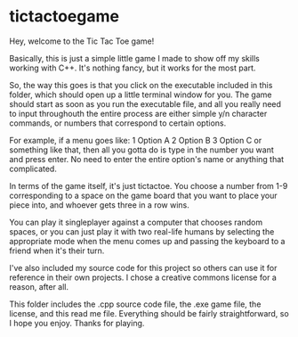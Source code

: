 # tictactoegame

Hey, welcome to the Tic Tac Toe game!

Basically, this is just a simple little game I made to show off my skills working with C++.
It's nothing fancy, but it works for the most part.

So, the way this goes is that you click on the executable included in this folder, which should open up
a little terminal window for you. The game should start as soon as you run the executable file, and all
you really need to input throughouth the entire process are either simple y/n character commands, or 
numbers that correspond to certain options.

For example, if a menu goes like:
1 Option A
2 Option B
3 Option C
or something like that, then all you gotta do is type in the number you want and press enter.
No need to enter the entire option's name or anything that complicated.

In terms of the game itself, it's just tictactoe. You choose a number from 1-9 corresponding to a space 
on the game board that you want to place your piece into, and whoever gets three in a row wins.

You can play it singleplayer against a computer that chooses random spaces, or you can just play it with
two real-life humans by selecting the appropriate mode when the menu comes up and passing the keyboard 
to a friend when it's their turn.

I've also included my source code for this project so others can use it for reference in their own projects.
I chose a creative commons license for a reason, after all.

This folder includes the .cpp source code file, the .exe game file, the license, and this read me file.
Everything should be fairly straightforward, so I hope you enjoy. Thanks for playing.
